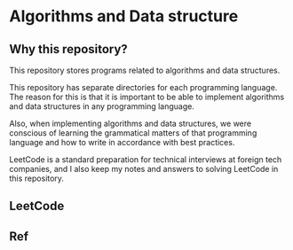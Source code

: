 # Algorithms and Data structure

## Why this repository?
This repository stores programs related to algorithms and data structures.

This repository has separate directories for each programming language. The reason for this is that it is important to be able to implement algorithms and data structures in any programming language.

Also, when implementing algorithms and data structures, we were conscious of learning the grammatical matters of that programming language and how to write in accordance with best practices.

LeetCode is a standard preparation for technical interviews at foreign tech companies, and I also keep my notes and answers to solving LeetCode in this repository.


## LeetCode


## Ref
